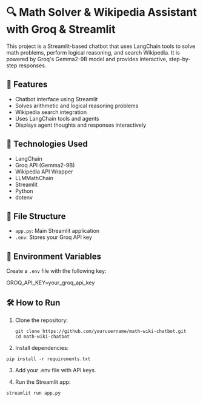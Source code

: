 # 🔍 Math Solver & Wikipedia Assistant with Groq & Streamlit

This project is a Streamlit-based chatbot that uses LangChain tools to solve math problems, perform logical reasoning, and search Wikipedia. It is powered by Groq's Gemma2-9B model and provides interactive, step-by-step responses.

## 🚀 Features

- Chatbot interface using Streamlit
- Solves arithmetic and logical reasoning problems
- Wikipedia search integration
- Uses LangChain tools and agents
- Displays agent thoughts and responses interactively

## 🧠 Technologies Used

- LangChain
- Groq API (Gemma2-9B)
- Wikipedia API Wrapper
- LLMMathChain
- Streamlit
- Python
- dotenv

## 📁 File Structure

- `app.py`: Main Streamlit application
- `.env`: Stores your Groq API key

## 🔐 Environment Variables

Create a `.env` file with the following key:


GROQ_API_KEY=your_groq_api_key

## 🛠️ How to Run

1. Clone the repository:
   ```
   git clone https://github.com/yourusername/math-wiki-chatbot.git
   cd math-wiki-chatbot
   ```
2. Install dependencies:
  ```
  pip install -r requirements.txt
  ```
3. Add your .env file with API keys.

4. Run the Streamlit app:
  ```
  streamlit run app.py
  ```
